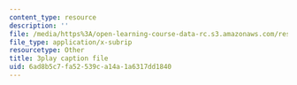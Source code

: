 ```yaml
---
content_type: resource
description: ''
file: /media/https%3A/open-learning-course-data-rc.s3.amazonaws.com/res-15-003-shaping-the-future-of-work-15-662x-spring-2016/6ad8b5c7fa52539ca14a1a6317dd1840_yBgKkYcoPgM.vtt
file_type: application/x-subrip
resourcetype: Other
title: 3play caption file
uid: 6ad8b5c7-fa52-539c-a14a-1a6317dd1840
---
```

